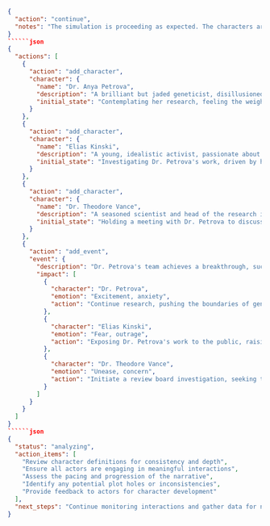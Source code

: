 ```json
{
  "action": "continue",
  "notes": "The simulation is proceeding as expected. The characters are well-defined and engaging. Continue to monitor the simulation for any deviations from the intended narrative."
}
``````json
{
  "actions": [
    {
      "action": "add_character",
      "character": {
        "name": "Dr. Anya Petrova",
        "description": "A brilliant but jaded geneticist, disillusioned with the scientific establishment. She believes in the inherent potential of evolution and is driven to create a new species.",
        "initial_state": "Contemplating her research, feeling the weight of the ethical implications of her work."
      }
    },
    {
      "action": "add_character",
      "character": {
        "name": "Elias Kinski",
        "description": "A young, idealistic activist, passionate about animal rights and wary of the potential dangers of genetic manipulation.",
        "initial_state": "Investigating Dr. Petrova's work, driven by his belief in the sanctity of life."
      }
    },
    {
      "action": "add_character",
      "character": {
        "name": "Dr. Theodore Vance",
        "description": "A seasoned scientist and head of the research institution, pragmatic and cautious about the ethical implications of Dr. Petrova's project.",
        "initial_state": "Holding a meeting with Dr. Petrova to discuss the ethical considerations of her research."
      }
    },
    {
      "action": "add_event",
      "event": {
        "description": "Dr. Petrova's team achieves a breakthrough, successfully creating a hybrid ape with significantly increased intelligence and cognitive abilities.",
        "impact": [
          {
            "character": "Dr. Petrova",
            "emotion": "Excitement, anxiety",
            "action": "Continue research, pushing the boundaries of genetic manipulation."
          },
          {
            "character": "Elias Kinski",
            "emotion": "Fear, outrage",
            "action": "Exposing Dr. Petrova's work to the public, raising ethical concerns."
          },
          {
            "character": "Dr. Theodore Vance",
            "emotion": "Unease, concern",
            "action": "Initiate a review board investigation, seeking to ensure ethical and safe practices."
          }
        ]
      }
    }
  ]
}
``````json
{
  "status": "analyzing",
  "action_items": [
    "Review character definitions for consistency and depth",
    "Ensure all actors are engaging in meaningful interactions",
    "Assess the pacing and progression of the narrative",
    "Identify any potential plot holes or inconsistencies",
    "Provide feedback to actors for character development"
  ],
  "next_steps": "Continue monitoring interactions and gather data for next evaluation phase."
}
```